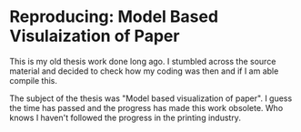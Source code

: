 
# Reproducing: Model Based Visulaization of Paper

This is my old thesis work done long ago. I stumbled across the source material
and decided to check how my coding was then and if I am able compile this.

The subject of the thesis was "Model based visualization of paper". I guess the
time has passed and the progress has made this work obsolete. Who knows I
haven't followed the progress in the printing industry.
